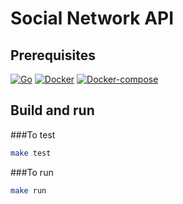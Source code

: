 # Social Network API

## Prerequisites
[![Go](https://img.shields.io/badge/Go-1.15.6-blue)](https://golang.org/dl/)
[![Docker](https://img.shields.io/badge/Docker-19.03.9-blue)](https://www.docker.com/)
[![Docker-compose](https://img.shields.io/badge/Docker--compose-1.25.5-blue)](https://github.com/docker/compose/releases)


## Build and run
###To test
```bash
make test
```

###To run
```bash
make run
```